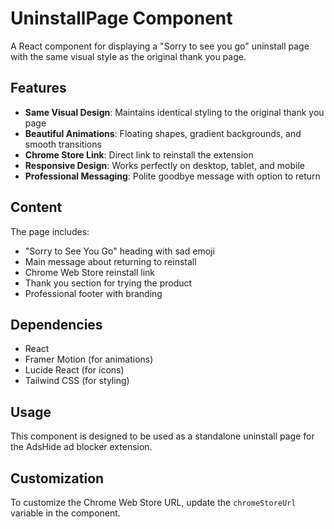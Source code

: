 # UninstallPage Component

A React component for displaying a "Sorry to see you go" uninstall page with the same visual style as the original thank you page.

## Features

- **Same Visual Design**: Maintains identical styling to the original thank you page
- **Beautiful Animations**: Floating shapes, gradient backgrounds, and smooth transitions
- **Chrome Store Link**: Direct link to reinstall the extension
- **Responsive Design**: Works perfectly on desktop, tablet, and mobile
- **Professional Messaging**: Polite goodbye message with option to return

## Content

The page includes:
- "Sorry to See You Go" heading with sad emoji
- Main message about returning to reinstall
- Chrome Web Store reinstall link
- Thank you section for trying the product
- Professional footer with branding

## Dependencies

- React
- Framer Motion (for animations)
- Lucide React (for icons)
- Tailwind CSS (for styling)

## Usage

This component is designed to be used as a standalone uninstall page for the AdsHide ad blocker extension.

## Customization

To customize the Chrome Web Store URL, update the `chromeStoreUrl` variable in the component.